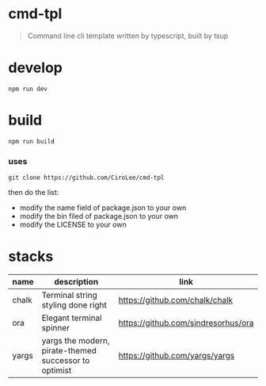 # cmd-tpl

> Command line cli template written by typescript, built by tsup      

# develop      
```shell
npm run dev
```
# build
```shell
npm run build
```

### uses      
```shell
git clone https://github.com/CiroLee/cmd-tpl
```
then do the list:     
- modify the name field of package.json to your own
- modify the bin filed of package.json to your own
- modify the LICENSE to your own

# stacks

| name  | description                                           | link                                |
| ----- | ----------------------------------------------------- | ----------------------------------- |
| chalk | Terminal string styling done right                    | https://github.com/chalk/chalk      |
| ora   | Elegant terminal spinner                              | https://github.com/sindresorhus/ora |
| yargs | yargs the modern, pirate-themed successor to optimist | https://github.com/yargs/yargs      |
